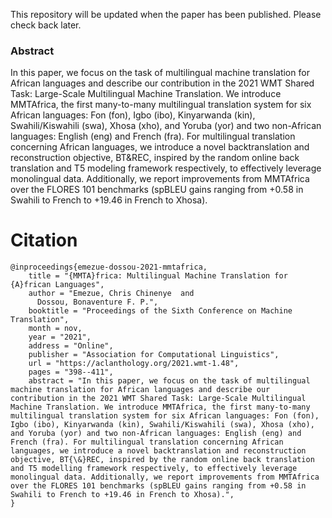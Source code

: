 This repository will be updated when the paper has been published. Please check back later.

### Abstract
In this paper, we focus on the task of multilingual machine translation for African languages and describe our contribution in the 2021 WMT Shared Task: Large-Scale Multilingual Machine Translation. We introduce MMTAfrica, the first many-to-many multilingual translation system for six African languages: Fon (fon), Igbo (ibo), Kinyarwanda (kin), Swahili/Kiswahili (swa), Xhosa (xho), and Yoruba (yor) and two non-African languages: English (eng) and French (fra). For multilingual translation concerning African languages, we introduce a novel backtranslation and reconstruction objective, BT\&REC, inspired by the random online back translation and T5 modeling framework respectively, to effectively leverage monolingual data. Additionally, we report improvements from MMTAfrica over the FLORES 101 benchmarks (spBLEU gains ranging from +0.58 in Swahili to French to +19.46 in French to Xhosa).



# Citation
```
@inproceedings{emezue-dossou-2021-mmtafrica,
    title = "{MMTA}frica: Multilingual Machine Translation for {A}frican Languages",
    author = "Emezue, Chris Chinenye  and
      Dossou, Bonaventure F. P.",
    booktitle = "Proceedings of the Sixth Conference on Machine Translation",
    month = nov,
    year = "2021",
    address = "Online",
    publisher = "Association for Computational Linguistics",
    url = "https://aclanthology.org/2021.wmt-1.48",
    pages = "398--411",
    abstract = "In this paper, we focus on the task of multilingual machine translation for African languages and describe our contribution in the 2021 WMT Shared Task: Large-Scale Multilingual Machine Translation. We introduce MMTAfrica, the first many-to-many multilingual translation system for six African languages: Fon (fon), Igbo (ibo), Kinyarwanda (kin), Swahili/Kiswahili (swa), Xhosa (xho), and Yoruba (yor) and two non-African languages: English (eng) and French (fra). For multilingual translation concerning African languages, we introduce a novel backtranslation and reconstruction objective, BT{\&}REC, inspired by the random online back translation and T5 modelling framework respectively, to effectively leverage monolingual data. Additionally, we report improvements from MMTAfrica over the FLORES 101 benchmarks (spBLEU gains ranging from +0.58 in Swahili to French to +19.46 in French to Xhosa).",
}
```
